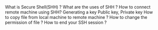 What is Secure Shell(SHH) ?
What are the uses of SHH ?
How to connect remote machine using SHH?
Generating a key
Public key, Private key 
How to copy file from local machine to remote machine ?
How to change the permission of file ?
How to end your SSH session ?

